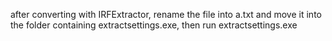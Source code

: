 after converting with IRFExtractor, rename the file into a.txt and move it into the folder containing extractsettings.exe, then run extractsettings.exe
